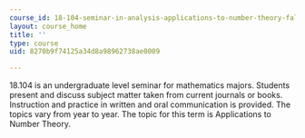 ```yaml
---
course_id: 18-104-seminar-in-analysis-applications-to-number-theory-fall-2006
layout: course_home
title: ''
type: course
uid: 8270b9f74125a34d8a98962738ae0009

---
```

18.104 is an undergraduate level seminar for mathematics majors. Students present and discuss subject matter taken from current journals or books. Instruction and practice in written and oral communication is provided. The topics vary from year to year. The topic for this term is Applications to Number Theory.
